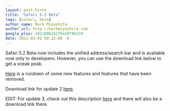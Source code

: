```yaml
---
layout: post-hints
title: "Safari 5.2 Beta"
tags: [safari, beta]
author_name: Mark Miyashita
author_url: http://markmiyashita.com
google_plus: 101180624276428786239
date: 2012-03-01 09:22:00 -8
---
```


Safari 5.2 Beta now includes the unified address/search bar and is available now only to developers. However, you can use the download link below to get a sneak peak.

<a href="/safari-5-2-new-features/">Here</a> is a rundown of some new features and features that have been removed.

Download link for update 2 <a href="http://imzdl.com/info/513">here</a>.

EDIT: For update 3, check out this description <a href="/new-safari-5-2-beta-update-3-download/">here</a> and there will also be a download link there.
